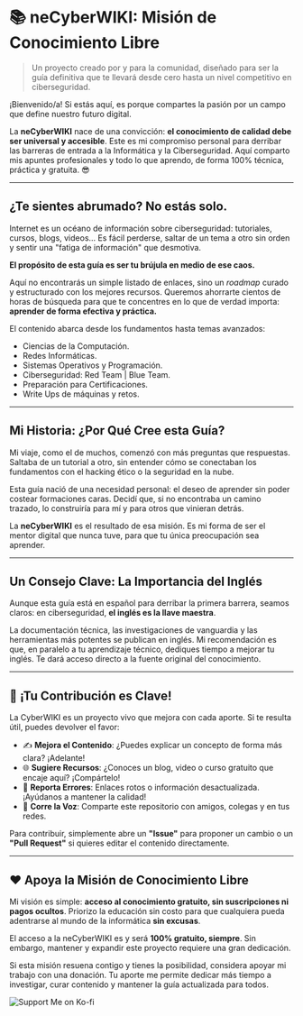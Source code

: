 # 📚 neCyberWIKI: Misión de Conocimiento Libre

> Un proyecto creado por y para la comunidad, diseñado para ser la guía definitiva que te llevará desde cero hasta un nivel competitivo en ciberseguridad.

¡Bienvenido/a! Si estás aquí, es porque compartes la pasión por un campo que define nuestro futuro digital.

La **neCyberWIKI** nace de una convicción: **el conocimiento de calidad debe ser universal y accesible**. Este es mi compromiso personal para derribar las barreras de entrada a la Informática y la Ciberseguridad. Aquí comparto mis apuntes profesionales y todo lo que aprendo, de forma 100% técnica, práctica y gratuita. 😎

---

## ¿Te sientes abrumado? No estás solo.

Internet es un océano de información sobre ciberseguridad: tutoriales, cursos, blogs, videos... Es fácil perderse, saltar de un tema a otro sin orden y sentir una "fatiga de información" que desmotiva.

**El propósito de esta guía es ser tu brújula en medio de ese caos.**

Aquí no encontrarás un simple listado de enlaces, sino un _roadmap_ curado y estructurado con los mejores recursos. Queremos ahorrarte cientos de horas de búsqueda para que te concentres en lo que de verdad importa: **aprender de forma efectiva y práctica.**

El contenido abarca desde los fundamentos hasta temas avanzados:
*   Ciencias de la Computación.
*   Redes Informáticas.
*   Sistemas Operativos y Programación.
*   Ciberseguridad: Red Team | Blue Team.
*   Preparación para Certificaciones.
*   Write Ups de máquinas y retos.

---

## Mi Historia: ¿Por Qué Cree esta Guía?

Mi viaje, como el de muchos, comenzó con más preguntas que respuestas. Saltaba de un tutorial a otro, sin entender cómo se conectaban los fundamentos con el hacking ético o la seguridad en la nube.

Esta guía nació de una necesidad personal: el deseo de aprender sin poder costear formaciones caras. Decidí que, si no encontraba un camino trazado, lo construiría para mí y para otros que vinieran detrás.

La **neCyberWIKI** es el resultado de esa misión. Es mi forma de ser el mentor digital que nunca tuve, para que tu única preocupación sea aprender.

---

## Un Consejo Clave: La Importancia del Inglés

Aunque esta guía está en español para derribar la primera barrera, seamos claros: en ciberseguridad, **el inglés es la llave maestra**.

La documentación técnica, las investigaciones de vanguardia y las herramientas más potentes se publican en inglés. Mi recomendación es que, en paralelo a tu aprendizaje técnico, dediques tiempo a mejorar tu inglés. Te dará acceso directo a la fuente original del conocimiento.

---

## 🙌 ¡Tu Contribución es Clave!

La CyberWIKI es un proyecto vivo que mejora con cada aporte. Si te resulta útil, puedes devolver el favor:

*   ✍️ **Mejora el Contenido**: ¿Puedes explicar un concepto de forma más clara? ¡Adelante!
*   🌐 **Sugiere Recursos**: ¿Conoces un blog, video o curso gratuito que encaje aquí? ¡Compártelo!
*   🐛 **Reporta Errores**: Enlaces rotos o información desactualizada. ¡Ayúdanos a mantener la calidad!
*   📣 **Corre la Voz**: Comparte este repositorio con amigos, colegas y en tus redes.

Para contribuir, simplemente abre un **"Issue"** para proponer un cambio o un **"Pull Request"** si quieres editar el contenido directamente.

---

## ❤️ Apoya la Misión de Conocimiento Libre

Mi visión es simple: **acceso al conocimiento gratuito, sin suscripciones ni pagos ocultos**. Priorizo la educación sin costo para que cualquiera pueda adentrarse al mundo de la informática **sin excusas**.

El acceso a la neCyberWIKI es y será **100% gratuito, siempre**. Sin embargo, mantener y expandir este proyecto requiere una gran dedicación.

Si esta misión resuena contigo y tienes la posibilidad, considera apoyar mi trabajo con una donación. Tu aporte me permite dedicar más tiempo a investigar, curar contenido y mantener la guía actualizada para todos.

![Support Me on Ko-fi](https://cdn.prod.website-files.com/5c14e387dab576fe667689cf/670f5a02fcf48af59c591185_support_me_on_kofi_dark.png)